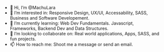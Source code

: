 - 👋 Hi, I’m @MachuLara
- 👀 I’m interested in: Responsive Design, UX/UI, Accessability, SASS, Business and Software Developement.
- 🌱 I’m currently learning: Web Dev Fundamentals. Javascript, Frameworks, Backend Dev and Data Structures.
- 💞️ I’m looking to collaborate on: Real world applications, Apps, SASS, and fun projects.
- 📫 How to reach me: Shoot me a message or send an email.

<!---
MachuLara/MachuLara is a ✨ special ✨ repository because its `README.md` (this file) appears on your GitHub profile.
You can click the Preview link to take a look at your changes.
--->
